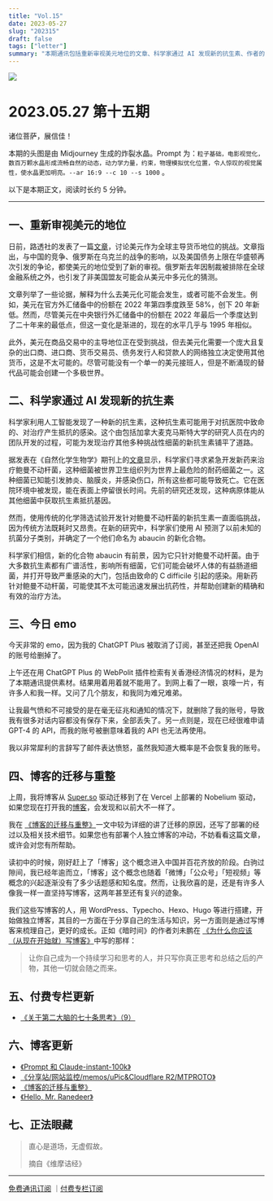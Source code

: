 ```yaml
---
title: "Vol.15"
date: 2023-05-27
slug: "202315"
draft: false
tags: ["letter"]
summary: "本期通讯包括重新审视美元地位的文章、科学家通过 AI 发现新的抗生素、作者的 ChatGPT Plus 被取消订阅、博客的迁移与重整、以及付费专栏和博客的更新。"
---
```


![](https://cos.justgoidea.com/justgoidea/uPic/2023/06/04/4wTkFM.png)

# 2023.05.27 第十五期

诸位菩萨，展信佳！

本期的头图是由 Midjourney 生成的炸裂水晶。Prompt 为：`粒子基础，电影视觉化，数百万颗水晶形成流畅自然的动态，动力学力量，约束，物理模拟优化位置，令人惊叹的视觉属性，使水晶更加明亮。--ar 16:9 --c 10 --s 1000` 。

以下是本期正文，阅读时长约 5 分钟。

---

## 一、重新审视美元的地位

日前，路透社的发表了一篇[文章](https://www.reuters.com/markets/currencies/end-king-dollar-forces-play-de-dollarisation-2023-05-25/?utm_source=newsletter.newsminimalist.com&utm_medium=newsletter&utm_campaign=thursday-may-25-5-significant-news-stories)，讨论美元作为全球主导货币地位的挑战。文章指出，与中国的竞争、俄罗斯在乌克兰的战争的影响，以及美国债务上限在华盛顿再次引发的争论，都使美元的地位受到了新的审视。俄罗斯去年因制裁被排除在全球金融系统之外，也引发了非美国盟友可能会从美元中多元化的猜测。

文章列举了一些论据，解释为什么去美元化可能会发生，或者可能不会发生。例如，美元在官方外汇储备中的份额在 2022 年第四季度跌至 58%，创下 20 年新低。然而，尽管美元在中央银行外汇储备中的份额在 2022 年最后一个季度达到了二十年来的最低点，但这一变化是渐进的，现在的水平几乎与 1995 年相似。

此外，美元在商品交易中的主导地位正在受到挑战，但去美元化需要一个庞大且复杂的出口商、进口商、货币交易员、债务发行人和贷款人的网络独立决定使用其他货币，这是不太可能的。尽管可能没有一个单一的美元接班人，但是不断涌现的替代品可能会创建一个多极世界。

## 二、科学家通过 AI 发现新的抗生素

科学家利用人工智能发现了一种新的抗生素，这种抗生素可能用于对抗医院中致命的、对治疗产生抵抗的感染。这个由包括加拿大麦克马斯特大学的研究人员在内的团队开发的过程，可能为发现治疗其他多种挑战性细菌的新抗生素铺平了道路。

据发表在《自然化学生物学》期刊上的[文章](https://www.independent.co.uk/news/science/ai-antibiotic-superbug-hospital-infection-b2346194.html?utm_source=newsletter.newsminimalist.com&utm_medium=newsletter&utm_campaign=friday-may-26-6-significant-news-stories)显示，科学家们寻求紧急开发新药来治疗鲍曼不动杆菌，这种细菌被世界卫生组织列为世界上最危险的耐药细菌之一。这种细菌已知能引发肺炎、脑膜炎，并感染伤口，所有这些都可能导致死亡。它在医院环境中被发现，能在表面上停留很长时间。先前的研究还发现，这种病原体能从其他细菌中获取抗生素抵抗基因。

然而，使用传统的化学筛选试验开发针对鲍曼不动杆菌的新抗生素一直面临挑战，因为传统方法既耗时又昂贵。在新的研究中，科学家们使用 AI 预测了以前未知的抗菌分子类别，并确定了一个他们命名为 abaucin 的新化合物。

科学家们相信，新的化合物 abaucin 有前景，因为它只针对鲍曼不动杆菌。由于大多数抗生素都有广谱活性，影响所有细菌，它们可能会破坏人体的有益肠道细菌，并打开导致严重感染的大门，包括由致命的 C difficile 引起的感染。用新药针对鲍曼不动杆菌，可能使其不太可能迅速发展出抗药性，并帮助创建新的精确和有效的治疗方法。

## 三、今日 emo

今天非常的 emo，因为我的 ChatGPT Plus 被取消了订阅，甚至还把我 OpenAI 的账号给删掉了。

上午还在用 ChatGPT Plus 的 WebPolit 插件检索有关香港经济情况的材料，是为了本期通讯提供素材。结果用着用着就不能用了。到网上看了一眼，哀嚎一片，有许多人和我一样。又问了几个朋友，和我同为难兄难弟。

让我最气愤和不可接受的是在毫无征兆和通知的情况下，就删除了我的账号，导致我有很多对话内容都没有保存下来，全部丢失了。另一点则是，现在已经很难申请 GPT-4 的 API，而我的账号被删意味着我的 API 也无法再使用。

我以非常犀利的言辞写了邮件表达愤怒，虽然我知道大概率是不会恢复我的账号。

## 四、博客的迁移与重整

上周，我将博客从 [Super.so](http://super.so/) 驱动迁移到了在 Vercel 上部署的 Nobelium 驱动，如果您现在打开我的[博客](https://justgoidea.com/)，会发现和以前大不一样了。

我在 [《博客的迁移与重整》](https://www.justgoidea.com/posts/2023-041)一文中较为详细的讲了迁移的原因，还写了部署的经过以及相关技术细节。如果您也有部署个人独立博客的冲动，不妨看看这篇文章，或许会对您有所帮助。

读初中的时候，刚好赶上了「博客」这个概念进入中国并百花齐放的阶段。白驹过隙间，我已经年逾而立，「博客」这个概念也随着「微博」「公众号」「短视频」等概念的兴起逐渐没有了多少话题感和知名度。然而，让我欣喜的是，还是有许多人像我一样一直坚持写博客，这两年甚至还有复兴的迹象。

我们这些写博客的人，用 WordPress、Typecho、Hexo、Hugo 等进行搭建，开始做独立博客，其目的一方面在于分享自己的生活与知识，另一方面则是通过写博客来梳理自己，更好的成长。正如《暗时间》的作者刘未鹏在 [《为什么你应该（从现在开始就）写博客》](https://mindhacks.cn/2009/02/15/why-you-should-start-blogging-now/)中写的那样：

> 让你自己成为一个持续学习和思考的人，并只写你真正思考和总结之后的产物，其他一切就会随之而来。
>

## 五、付费专栏更新

- [《关于第二大脑的七十条思考》（9）](https://xiaobot.net/post/f110ba52-3758-4603-8693-d381411f1d4e)

## 六、博客更新

- [《Prompt 和 Claude-instant-100k》](https://www.justgoidea.com/posts/2023-039)
- [《分享站/网站监控/memos/uPic&Cloudflare R2/MTPROTO》](https://www.justgoidea.com/posts/2023-040)
- [《博客的迁移与重整》](https://www.justgoidea.com/posts/2023-041)
- [《Hello, Mr. Ranedeer》](https://www.justgoidea.com/posts/2023-042)

## 七、正法眼藏

> 直心是道场，无虚假故。
>
>
> 摘自《维摩诘经》
>

---

[免费通讯订阅](https://letters.justgoidea.com/) ｜[付费专栏订阅](https://xiaobot.net/p/ywkh?refer=59b4c4c8-52a3-4dd4-b54b-1a81d7a4fb18)
